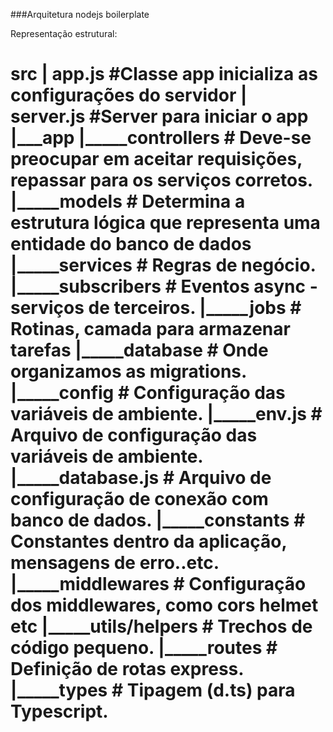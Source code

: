 ###Arquitetura nodejs boilerplate

Representação estrutural:

src
 |   app.js             #Classe app inicializa as configurações do servidor
 |   server.js          #Server para iniciar o app
 |___app
     |_____controllers  # Deve-se preocupar em aceitar requisições, repassar para os serviços corretos.
     |_____models       # Determina a estrutura lógica que representa uma entidade do banco de dados
     |_____services     # Regras de negócio.
     |_____subscribers  # Eventos async - serviços de terceiros.
      |_____jobs        # Rotinas, camada para armazenar tarefas
 |_____database         # Onde organizamos as migrations.
 |_____config           # Configuração das variáveis de ambiente.
      |_____env.js      # Arquivo de configuração das variáveis de ambiente.
      |_____database.js # Arquivo de configuração de conexão com banco de dados.
 |_____constants        # Constantes dentro da aplicação, mensagens de erro..etc.
 |_____middlewares      # Configuração dos middlewares, como cors helmet etc
 |_____utils/helpers    # Trechos de código pequeno.
 |_____routes           # Definição de rotas express.
 |_____types            # Tipagem (d.ts) para Typescript.
=======

